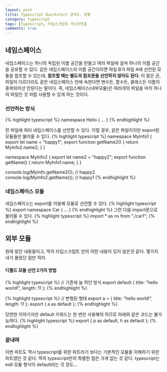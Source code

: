 ```yaml
---
layout: post
title: Typescript Quickstart 공부2. 모듈
category: typescript
tags: [typescript, 타입스크립트 퀵스타트]
comments: true
---
```


## 네임스페이스
네임스페이스는 하나의 독립된 이름 공간을 만들고 여러 파일에 걸쳐 하나의 이름 공간을 공유할 수 있다. 같은 네임스페이스의 이름 공간이라면 파일 B가 파일 A에 선언된 모듈을 참조할 수 있는데, **참조할 때는 별도의 참조문을 선언하지 않아도 된다**. 이 말은 곧, 파일이 다르더라도 같은 네임스페이스 안에 속한다면 변수든, 함수든, 클래스든 이름이 중복되어선 안된다는 말이다. 즉, 네임스페이스(내부모듈)은 여러개의 파일을 마치 하나의 파일인 것 처럼 사용할 수 있게 하는 것이다.

### 선언하는 방식
{% highlight typescript %}
namespace Hello { ... }
{% endhighlight %}

한 파일에 여러 네임스페이스를 선언할 수 있다. 이럴 경우, 같은 파일이지만 export된 모듈들만 불러올 수 있다.
{% highlight typescript %}
namespace MyInfo1 {
  export let name = "happy1";
  export function getName2() {
    return MyInfo2.name2;
  }
}

namespace MyInfo2 {
  export let name2 = "happy2";
  export function getName() {
    return MyInfo1.name;
  }
}

console.log(MyInfo.getName2()); // happy2
console.log(MyInfo2.getName()); // happy1
{% endhighlight %}


### 네임스페이스 모듈
네임스페이스는 export를 이용해 모듈로 선언할 수 있다.
{% highlight typescript %}
export namespace Car { ... }
{% endhighlight %}
그런 다음 import문으로 불러올 수 있다.
{% highlight typescript %}
import * as ns from "./car1";
{% endhighlight %}

## 외부 모듈
원래 알던 내용들이고, 딱히 타입스크립트 만의 어떤 내용이 있지 않은것 같다. 몇가지 내가 몰랐던 점만 적자.
#### 디폴드 모듈 선언 2가지 방법
{% highlight typescript %}
// 기존에 늘 하던 방식
export default {
  title: "hello world!",
  length: 11
};
{% endhighlight %}

{% highlight typescript %}
// 변형된 형태
export a = {
  title: "hello world!",
  length: 11
};
export { a as default };
{% endhighlight %}

당연한 이야기지만 default 키워드는 한 번만 사용해야 하므로 아래와 같은 코드는 불가능하다.
{% highlight typescript %}
export { p as default, h as default };
{% endhighlight %}

### 끝내며
이번 파트도 역시 typescript를 위한 파트라기 보다는 기본적인 모듈을 이해하기 위한 파트였던 것 같다. 딱히  typescript만의 특별한 점은 크게 없는 것 같다. typescript는 es6 모듈 형식이 default라는 것 정도...